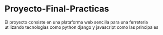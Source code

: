 # Proyecto-Final-Practicas
El proyecto consiste en una plataforma web sencilla para una ferreteria utilizando tecnologias como python django y javascript como las principales
